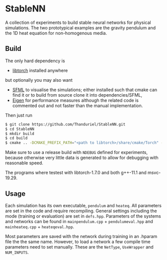 # StableNN
A collection of experiments to build stable neural networks for physical simulations.
The two prototypical examples are the gravity pendulum and the 1D heat equation for non-homogenous media.

## Build
The only hard dependency is
* [libtorch](https://pytorch.org/get-started/locally/) installed anywhere

but optionally you may also want
* [SFML](https://www.sfml-dev.org/) to visualise the simulations; either installed such that cmake can find it or to build from source clone it into dependencies/SFML,
* [Eigen](https://eigen.tuxfamily.org/index.php?title=Main_Page) for performance measures although the related code is commented out and not faster than the manual implementation.

Then just run
```sh
$ git clone https://github.com/Thanduriel/StableNN.git
$ cd StableNN
$ mkdir build
$ cd build
$ cmake .. -DCMAKE_PREFIX_PATH="<path to libtorch>/share/cmake/Torch" -DUSE_GRAPHICS=<ON/OFF> -DCMAKE_BUILD_TYPE=Release
```

Make sure to use a release build with `NDEBUG` defined for experiments, because otherwise very little data is generated to allow for debugging with reasonable speed.

The programs where testest with libtorch-1.7.0 and both g++-11.1 and msvc-19.29.
## Usage
Each simulation has its own executable, `pendulum` and `heateq`. All parameters are set in the code and require recompiling. General settings including the mode (training or evaluation) are set in `defs.hpp`. Parameters of the systems and networks can be found in `mainpendulum.cpp` + `pendulumeval.hpp` and `mainheateq.cpp` + `heateqeval.hpp`.

Most parameters are saved with the network during training in an .hparam file the the same name. However, to load a network a few compile time parameters need to set manually. These are the `NetType`, `UseWrapper` and `NUM_INPUTS`.

